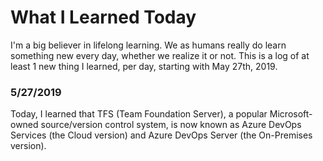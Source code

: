 # What I Learned Today

I'm a big believer in lifelong learning. We as humans really do learn something new every day, whether we realize it or not. This is a log of at least 1 new thing I learned, per day, starting with May 27th, 2019.

### 5/27/2019
Today, I learned that TFS (Team Foundation Server), a popular Microsoft-owned source/version control system, is now known as Azure DevOps Services (the Cloud version) and Azure DevOps Server (the On-Premises version).
